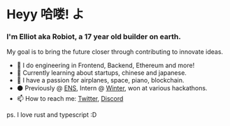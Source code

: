 # Heyy 哈喽! よ

### I'm Elliot aka Robiot, a 17 year old builder on earth.

My goal is to bring the future closer through contributing to innovate ideas.
<!-- test !-->

- 👾 I do engineering in Frontend, Backend, Ethereum and more!
- 👀 Currently learning about startups, chinese and japanese.
- 🌌 I have a passion for airplanes, space, piano, blockchain.
- ⚫ Previously @ [ENS](https://ens.domains), Intern @ [Winter](https://winter.ax), won at various hackathons.
- 📫 How to reach me: [Twitter](https://twitter.com/robiot), [Discord](https://discord.gg/3Pf8Xu5Kjm)


ps. I love rust and typescript :D
